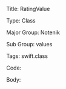 Title:  RatingValue

Type:   Class

Major Group: Notenik

Sub Group:   values

Tags:   swift.class

Code:



Body:


